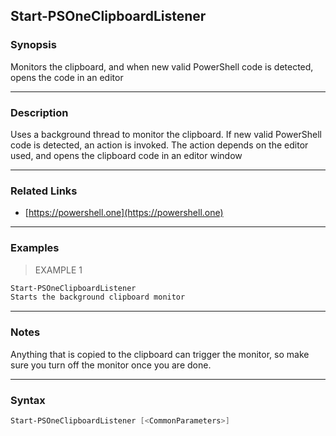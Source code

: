 Start-PSOneClipboardListener
----------------------------

### Synopsis
Monitors the clipboard, and when new valid PowerShell code is detected, opens the code in an editor

---

### Description

Uses a background thread to monitor the clipboard. If new valid PowerShell code is detected, an action is invoked. The action depends on the editor used, and opens the clipboard code in an editor window

---

### Related Links
* [https://powershell.one](https://powershell.one)

---

### Examples
> EXAMPLE 1

```PowerShell
Start-PSOneClipboardListener
Starts the background clipboard monitor
```

---

### Notes
Anything that is copied to the clipboard can trigger the monitor, so make sure you turn off the monitor once you are done.

---

### Syntax
```PowerShell
Start-PSOneClipboardListener [<CommonParameters>]
```
